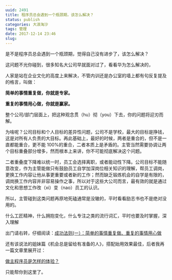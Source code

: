 ```yaml
---
uuid: 2491
title: 程序员总会遇到一个瓶颈期，该怎么解决？
status: publish
categories: 大浪淘沙
tags: 管理
date: 2017-12-14 23:46
slug: 
---
```

是不是程序员总会遇到一个瓶颈期，觉得自己没有进步了，该怎么解决？

这问题不光你碰到，很多知名大公司早就面对过了，看看华为怎么解决的，

人家是站在企业文化的高度上来解决，不管内训还是办公室的墙上都有句反复提及的格言，叫做：

**简单的事情重复做，你就是专家。**

**重复的事情用心做，你就是赢家。**

整个公司/部门层面上，把这种观念贯（hu）彻（you）下去，你的问题将迎刃而解。

为啥呢？公司目标和个人目标的差异性问题，公司不是学校，最大的目标是挣钱，这是对所有人负责的大目标。再此基础上，最好的时候，两者是重合的，但不是一直都能重合，更不能 100%的重合，二者本质上是矛盾的。主管当然需要协调让两个目标重叠部分增多，然而根本上来讲，你不可能彻底解决这个问题。

二者重叠度下降难以统一时，员工会选择离职，或者能动性下降。公司目标不能随意改变，作为主管能做只有鼓励员工自学加深岗位相关知识的理解，帮员工调岗，更换工作内容让他从事更重要或者新的工作；然而缺乏锻炼机会的自学是有限的，调岗换工作内容并非容易操作之事，所以对于这些大公司而言，最有效的就是通过文化和思想工作改（xi）变（nao）员工的认识。

所以，主管碰到这类问题再原地死磕通常是没辙的，平时看看励志书也不是绝对没用的。

什么工匠精神，什么拥抱变化，什么专注之类的流行词汇，平时也要及时掌握，深入理解

出门请右转，仔细阅读：[成功法则(一）：简单的事情重复做、重复的事情用心做](http://www.360doc.com/content/11/0816/01/601194_140677915.shtml)

还有该说法的姐妹篇《机会总是留给有准备的人》，搭配始用效果最佳，后者我再一篇文章里展开过：

[做主程序员是怎样的体验？](https://www.skywind.me/blog/archives/2488)

只能帮你到这里了。